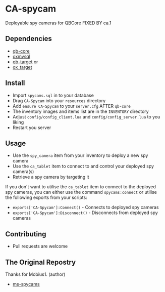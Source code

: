 # CA-spycam
 Deployable spy cameras for QBCore FIXED BY ca.1


## Dependencies
* [qb-core](https://github.com/qbcore-framework/qb-core)
* [oxmysql](https://github.com/overextended/oxmysql)
* [qb-target](https://github.com/qbcore-framework/qb-target)
or
* [ox_target](https://github.com/overextended/ox_target)

## Install
* Import `spycams.sql` in to your database
* Drag `CA-Spycam` into your `resources` directory
* Add `ensure CA-Spycam` to your  `server.cfg` AFTER `qb-core`
* The inventory images and items list are in the `INVENTORY` directory
* Adjust `config/config_client.lua` and `config/config_server.lua` to you liking
* Restart you server

## Usage
* Use the `spy_camera` item from your inventory to deploy a new spy camera
* Use the `ca_tablet` item to connect to and control your deployed spy camera(s)
* Retrieve a spy camera by targeting it

If you don't want to utilise the `ca_tablet` item to connect to the deployed spy cameras, you can either use the command `spycams:connect` or utilise the following exports from your scripts:

* `exports['CA-Spycam']:Connect()` - Connects to deployed spy cameras
* `exports['CA-Spycam']:Disconnect()` - Disconnects from deployed spy cameras


## Contributing
* Pull requests are welcome

## The Original Repostry
Thanks for Mobius1. (author) 
* [ms-spycams](https://github.com/Mobius1/ms-spycams)
